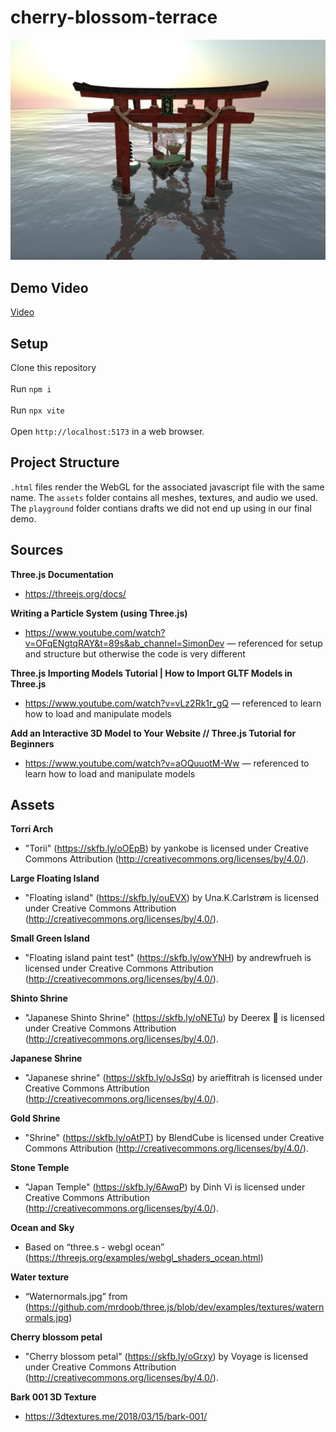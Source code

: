# cherry-blossom-terrace

![Cherry Blossom Terrace](https://github.com/ethan-l-chen-24/cherry-blossom-terrace/blob/main/assets/final_scene.png)

## Demo Video
[Video](https://www.youtube.com/watch?v=G6eu62HaJVI&ab_channel=EthanChen)

## Setup
Clone this repository \
\
Run `npm i` \
\
Run `npx vite` \
\
Open `http://localhost:5173` in a web browser.

## Project Structure

`.html` files render the WebGL for the associated javascript file with the same name. The `assets` folder contains all meshes, textures, and audio we used. The `playground` folder contians drafts we did not end up using in our final demo.

## Sources

**Three.js Documentation**
- https://threejs.org/docs/

**Writing a Particle System (using Three.js)**
- https://www.youtube.com/watch?v=OFqENgtqRAY&t=89s&ab_channel=SimonDev — referenced for setup and structure but otherwise the code is very different

**Three.js Importing Models Tutorial | How to Import GLTF Models in Three.js**
- https://www.youtube.com/watch?v=vLz2Rk1r_gQ — referenced to learn how to load and manipulate models

**Add an Interactive 3D Model to Your Website // Three.js Tutorial for Beginners**
- https://www.youtube.com/watch?v=aOQuuotM-Ww — referenced to learn how to load and manipulate models

## Assets

**Torri Arch**
- "Torii" (https://skfb.ly/oOEpB) by yankobe is licensed under Creative Commons Attribution (http://creativecommons.org/licenses/by/4.0/).

**Large Floating Island**
- "Floating island" (https://skfb.ly/ouEVX) by Una.K.Carlstrøm is licensed under Creative Commons Attribution (http://creativecommons.org/licenses/by/4.0/).

**Small Green Island**
- "Floating island paint test" (https://skfb.ly/owYNH) by andrewfrueh is licensed under Creative Commons Attribution (http://creativecommons.org/licenses/by/4.0/).


**Shinto Shrine**
- "Japanese Shinto Shrine" (https://skfb.ly/oNETu) by Deerex 🦖 is licensed under Creative Commons Attribution (http://creativecommons.org/licenses/by/4.0/).


**Japanese Shrine**
- "Japanese shrine" (https://skfb.ly/oJsSq) by arieffitrah is licensed under Creative Commons Attribution (http://creativecommons.org/licenses/by/4.0/).


**Gold Shrine**
- "Shrine" (https://skfb.ly/oAtPT) by BlendCube is licensed under Creative Commons Attribution (http://creativecommons.org/licenses/by/4.0/).


**Stone Temple**
- "Japan Temple" (https://skfb.ly/6AwqP) by Dinh Vi is licensed under Creative Commons Attribution (http://creativecommons.org/licenses/by/4.0/).


**Ocean and Sky**
- Based on “three.s - webgl ocean” (https://threejs.org/examples/webgl_shaders_ocean.html)


**Water texture**
- “Waternormals.jpg” from (https://github.com/mrdoob/three.js/blob/dev/examples/textures/waternormals.jpg)


**Cherry blossom petal**
- "Cherry blossom petal" (https://skfb.ly/oGrxy) by Voyage is licensed under Creative Commons Attribution (http://creativecommons.org/licenses/by/4.0/).


**Bark 001 3D Texture**
- ​​https://3dtextures.me/2018/03/15/bark-001/
